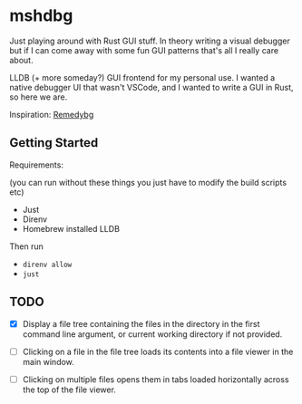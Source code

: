 # mshdbg

Just playing around with Rust GUI stuff. In theory writing a visual debugger but if I can come away
with some fun GUI patterns that's all I really care about.

LLDB (+ more someday?) GUI frontend for my personal use. I wanted a native debugger UI that wasn't
VSCode, and I wanted to write a GUI in Rust, so here we are.

Inspiration: [Remedybg](https://remedybg.itch.io/remedybg)

## Getting Started

Requirements:

(you can run without these things you just have to modify the build scripts etc)

- Just
- Direnv
- Homebrew installed LLDB

Then run

- `direnv allow`
- `just`

## TODO

- [x] Display a file tree containing the files in the directory in the first command line argument,
      or current working directory if not provided.

- [ ] Clicking on a file in the file tree loads its contents into a file viewer in the main window.

- [ ] Clicking on multiple files opens them in tabs loaded horizontally across the top of the file
      viewer.
